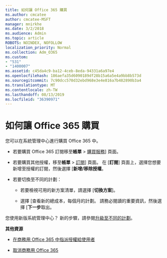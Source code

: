 ```yaml
---
title: 如何讓 Office 365 購買
ms.author: cmcatee
author: cmcatee-MSFT
manager: mnirkhe
ms.date: 3/2/2018
ms.audience: Admin
ms.topic: article
ROBOTS: NOINDEX, NOFOLLOW
localization_priority: Normal
ms.collection: Adm_O365
ms.custom:
- "531"
- "1400007"
ms.assetid: c45da4c9-ba12-4ceb-8eda-94331a6a97e4
ms.openlocfilehash: 186aefa35d6090189df28b15a6a5e4a9bb8b573d
ms.sourcegitcommit: 7c90dcc570d32ebd968e3e4e816a7b482890b3a4
ms.translationtype: MT
ms.contentlocale: zh-TW
ms.lasthandoff: 08/13/2019
ms.locfileid: "36390971"
---
```

# <a name="how-to-make-an-office-365-purchase"></a>如何讓 Office 365 購買

您可以在系統管理中心進行購買 Office 365 中。
  
- 若要購買 Office 365 訂閱移至**帳單** \> [購買服務](https://go.microsoft.com/fwlink/p/?linkid=868433)] 頁面。

- 若要購買其他授權，移至**帳單** \> [訂閱](https://go.microsoft.com/fwlink/p/?linkid=842054)] 頁面。 在 [**訂閱**] 頁面上，選擇您想要新增至授權的訂閱，然後選擇 [**新增/移除授權**。

- 若要切換至不同的計劃：

  - 若要檢視可用的新方案清單，請選擇 [**切換方案**]。

  - 選擇 [查看新的總成本，每個月的計劃。 請務必閱讀的重要資訊，然後選擇 [**下一步**取出。

您使用新版系統管理中心？ 新的步驟，請參閱[升級至不同的計劃](https://docs.microsoft.com/en-us/office365/admin/subscriptions-and-billing/upgrade-to-different-plan)。
  
 **其他資源**
  
- [在商務用 Office 365 中指派授權給使用者](https://docs.microsoft.com/en-us/office365/admin/subscriptions-and-billing/assign-licenses-to-users)

- [取消商務用 Office 365](https://docs.microsoft.com/en-us/office365/admin/subscriptions-and-billing/cancel-your-subscription)